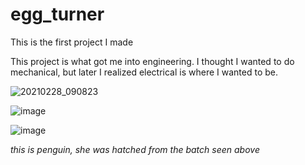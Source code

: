 # egg_turner
This is the first project I made

This project is what got me into engineering. I thought I wanted to do mechanical, but later I realized electrical is where I wanted to be.

![20210228_090823](https://github.com/user-attachments/assets/018e0fea-6137-45ad-8065-ce9d7d6261b5)

![image](https://github.com/user-attachments/assets/2d88e0a8-554c-4683-b521-19533edbb512)


![image](https://github.com/user-attachments/assets/cc9743cc-6d62-46d0-9fa8-be9b29706fa8)

*this is penguin, she was hatched from the batch seen above*
